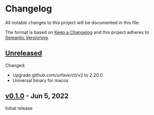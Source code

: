 # Changelog

All notable changes to this project will be documented in this file.

The format is based on [Keep a Changelog](http://keepachangelog.com/en/1.0.0/)
and this project adheres to [Semantic Versioning](http://semver.org/spec/v2.0.0.html).

## [Unreleased]

Changed:

* Upgrade github.com/urfave/cli/v2 to 2.20.0
* Universal binary for macos

## [v0.1.0] - Jun 5, 2022

Initial release

[Unreleased]: https://github.com/julian7/certissuer
[v0.1.0]: https://github.com/julian7/certissuer/releases/tag/v0.1.0
